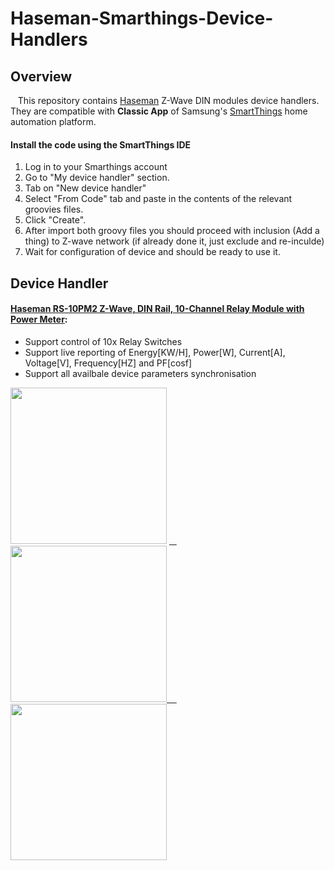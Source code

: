 # Haseman-Smarthings-Device-Handlers

## Overview

&nbsp; &nbsp;This repository contains [Haseman](http://www.haseman-electric.com) Z-Wave DIN modules device handlers. They are compatible with <b>Classic App</b> of Samsung's [SmartThings](http://www.smartthings.com) home automation platform.

#### Install the code using the SmartThings IDE

1. Log in to your Smarthings account
2. Go to "My device handler" section.
3. Tab on "New device handler"
4. Select "From Code" tab and paste in the contents of the relevant groovies files. 
5. Click "Create".
6. After import both groovy files you should proceed with inclusion (Add a thing) to Z-wave network (if already done it, just exclude and re-inculde)
7. Wait for configuration of device and should be ready to use it.

## Device Handler

#### [Haseman RS-10PM2 Z-Wave, DIN Rail, 10-Channel Relay Module with Power Meter](http://www.haseman-electric.com/downloads/Haseman_RS-10PM2_Manual.pdf):
 - Support control of 10x Relay Switches
 - Support live reporting of Energy[KW/H], Power[W], Current[A], Voltage[V], Frequency[HZ] and PF[cosf]
 - Support all availbale device parameters synchronisation
 
 <img src="https://user-images.githubusercontent.com/60615773/86116042-77dd1780-bad5-11ea-9378-a4a53a7fa843.jpg" width="250"> <a href = "https://www.youtube.com/watch?v=seDfhFRkkmM" target="_blank"> &nbsp; &nbsp;
 <img src="https://user-images.githubusercontent.com/60615773/86036248-45d0a480-ba46-11ea-92c7-1071577e368a.png" width="250"> &nbsp; &nbsp;
 <img src="https://user-images.githubusercontent.com/60615773/86037341-e70c2a80-ba47-11ea-9ae1-efc35c67d417.png" width="250">
